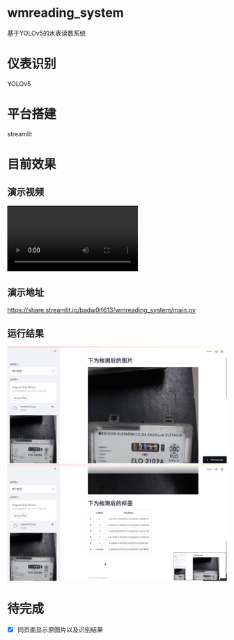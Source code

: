 # wmreading_system
基于YOLOv5的水表读数系统
# 仪表识别
YOLOv5
# 平台搭建
streamlit
# 目前效果

## 演示视频
<video src="[demo.mp4](https://github.com/Badw0lf613/wmreading_system/blob/master/demo.mp4)"></video>

## 演示地址
https://share.streamlit.io/badw0lf613/wmreading_system/main.py
## 运行结果
![image](https://github.com/Badw0lf613/wmreading_system/blob/master/imgs/result3.png)
![image](https://github.com/Badw0lf613/wmreading_system/blob/master/imgs/result4.png)
# 待完成
- [x] 同页面显示原图片以及识别结果

